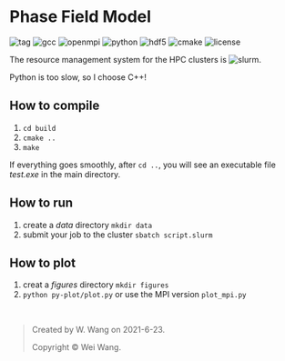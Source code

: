 # Phase Field Model


![tag](https://img.shields.io/badge/Version-v0.1-green.svg) ![gcc](https://img.shields.io/badge/GCC-9.3.0-lightgrey.svg) 
![openmpi](https://img.shields.io/badge/OpenMPI-3.1.6-red.svg) 
![python](https://img.shields.io/badge/Python-3.8.6-brightgreen.svg) ![hdf5](https://img.shields.io/badge/HDF5-1.10.7-ff69b4.svg) 
![cmake](https://img.shields.io/badge/CMake-3.18.4-eacd76.svg) ![license](https://img.shields.io/badge/License-MIT-bddd22.svg)

The resource management system for the HPC clusters is
![slurm](https://img.shields.io/badge/SLURM-19.05.7-44cef6.svg).

Python is too slow, so I choose C++!

## How to compile
1. `cd build`
2. `cmake ..`
3. `make`

If everything goes smoothly, after `cd ..`, you will see an executable file *test.exe* in the main directory.

## How to run
1. create a *data* directory `mkdir data`
2. submit your job to the cluster `sbatch script.slurm` 

## How to plot
1. creat a *figures* directory `mkdir figures`
2. `python py-plot/plot.py` or use the MPI version `plot_mpi.py`



<br />

>	Created by W. Wang on 2021-6-23.
>
>	Copyright © Wei Wang.